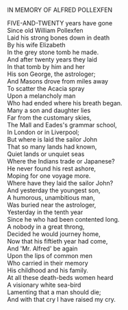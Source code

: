 IN MEMORY OF ALFRED POLLEXFEN  
  
FIVE-AND-TWENTY years have gone  
Since old William Pollexfen  
Laid his strong bones down in death  
By his wife Elizabeth  
In the grey stone tomb he made.  
And after twenty years they laid  
In that tomb by him and her  
His son George, the astrologer;  
And Masons drove from miles away  
To scatter the Acacia spray  
Upon a melancholy man  
Who had ended where his breath began.  
Many a son and daughter lies  
Far from the customary skies,  
The Mall and Eades's grammar school,  
In London or in Liverpool;  
But where is laid the sailor John  
That so many lands had known,  
Quiet lands or unquiet seas  
Where the Indians trade or Japanese?  
He never found his rest ashore,  
Moping for one voyage more.  
Where have they laid the sailor John?  
And yesterday the youngest son,  
A humorous, unambitious man,  
Was buried near the astrologer,  
Yesterday in the tenth year  
Since he who had been contented long.  
A nobody in a great throng,  
Decided he would journey home,  
Now that his fiftieth year had come,  
And 'Mr.  Alfred' be again  
Upon the lips of common men  
Who carried in their memory  
His childhood and his family.  
At all these death-beds women heard  
A visionary white sea-bird  
Lamenting that a man should die;  
And with that cry I have raised my cry.  
